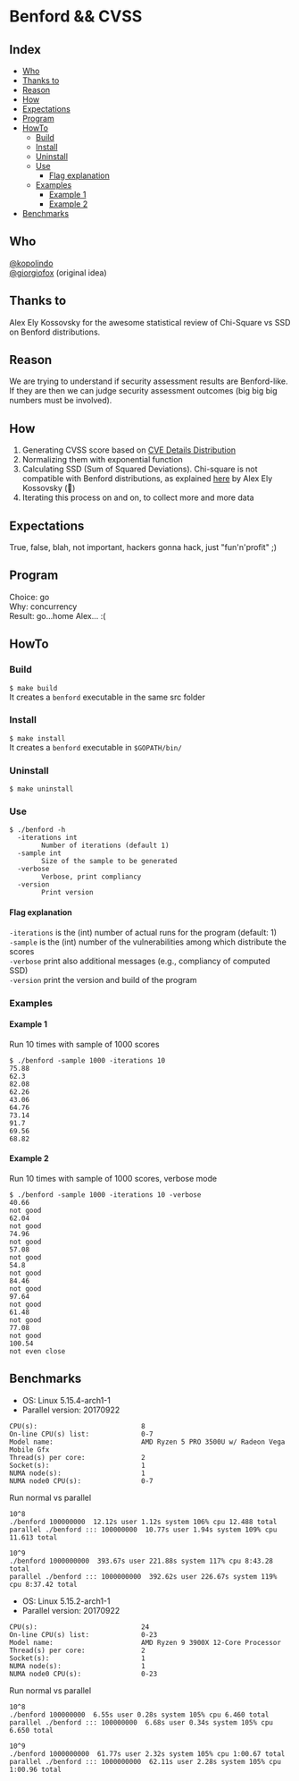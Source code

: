 # Benford && CVSS
## Index
- [Who](https://github.com/kopolindo/benford#who)
- [Thanks to](https://github.com/kopolindo/benford#thanks-to)
- [Reason](https://github.com/kopolindo/benford#reason)
- [How](https://github.com/kopolindo/benford#how)
- [Expectations](https://github.com/kopolindo/benford#expectations)
- [Program](https://github.com/kopolindo/benford#program)
- [HowTo](https://github.com/kopolindo/benford#howto)
	- [Build](https://github.com/kopolindo/benford#build)
	- [Install](https://github.com/kopolindo/benford#install)
	- [Uninstall](https://github.com/kopolindo/benford#uninstall)
	- [Use](https://github.com/kopolindo/benford#use)
		- [Flag explanation](https://github.com/kopolindo/benford#flag-explanation)
	- [Examples](https://github.com/kopolindo/benford#examples)
		- [Example 1](https://github.com/kopolindo/benford#example-1)
		- [Example 2](https://github.com/kopolindo/benford#example-2)
- [Benchmarks](https://github.com/kopolindo/benford#benchmarks)


## Who
[@kopolindo](https://github.com/kopolindo)  
[@giorgiofox](https://github.com/giorgiofox) (original idea)

## Thanks to
Alex Ely Kossovsky for the awesome statistical review of Chi-Square vs SSD on Benford distributions.

## Reason
We are trying to understand if security assessment results are Benford-like.  
If they are then we can judge security assessment outcomes (big big big numbers must be involved).  

## How
1. Generating CVSS score based on [CVE Details Distribution](https://www.cvedetails.com/cvss-score-distribution.php)
2. Normalizing them with exponential function
3. Calculating SSD (Sum of Squared Deviations). Chi-square is not compatible with Benford distributions, as explained [here](https://www.mdpi.com/2571-905X/4/2/27) by Alex Ely Kossovsky (:beer:)  
4. Iterating this process on and on, to collect more and more data

## Expectations
True, false, blah, not important, hackers gonna hack, just "fun'n'profit" ;)

## Program
Choice: go  
Why: concurrency  
Result: go...home Alex... :(  

## HowTo
### Build
`$ make build`  
It creates a `benford` executable in the same src folder

### Install
`$ make install`  
It creates a `benford` executable in `$GOPATH/bin/`

### Uninstall
`$ make uninstall`

### Use
```
$ ./benford -h
  -iterations int
        Number of iterations (default 1)
  -sample int
        Size of the sample to be generated
  -verbose
        Verbose, print compliancy
  -version
        Print version
```

#### Flag explanation
`-iterations` is the (int) number of actual runs for the program (default: 1)  
`-sample` is the (int) number of the vulnerabilities among which distribute the scores  
`-verbose` print also additional messages (e.g., compliancy of computed SSD)  
`-version` print the version and build of the program  

### Examples
#### Example 1
Run 10 times with sample of 1000 scores
```
$ ./benford -sample 1000 -iterations 10
75.88
62.3
82.08
62.26
43.06
64.76
73.14
91.7
69.56
68.82
```

#### Example 2
Run 10 times with sample of 1000 scores, verbose mode
```
$ ./benford -sample 1000 -iterations 10 -verbose
40.66
not good
62.04
not good
74.96
not good
57.08
not good
54.8
not good
84.46
not good
97.64
not good
61.48
not good
77.08
not good
100.54
not even close
```

## Benchmarks

- OS: Linux 5.15.4-arch1-1
- Parallel version: 20170922

```$ lscpu | egrep 'Model name|Socket|Thread|NUMA|CPU\(s\)'
CPU(s):                          8
On-line CPU(s) list:             0-7
Model name:                      AMD Ryzen 5 PRO 3500U w/ Radeon Vega Mobile Gfx
Thread(s) per core:              2
Socket(s):                       1
NUMA node(s):                    1
NUMA node0 CPU(s):               0-7
```
Run normal vs parallel
```
10^8
./benford 100000000  12.12s user 1.12s system 106% cpu 12.488 total
parallel ./benford ::: 100000000  10.77s user 1.94s system 109% cpu 11.613 total

10^9
./benford 1000000000  393.67s user 221.88s system 117% cpu 8:43.28 total
parallel ./benford ::: 1000000000  392.62s user 226.67s system 119% cpu 8:37.42 total
```

- OS: Linux 5.15.2-arch1-1
- Parallel version: 20170922

```$ lscpu | egrep 'Model name|Socket|Thread|NUMA|CPU\(s\)'
CPU(s):                          24
On-line CPU(s) list:             0-23
Model name:                      AMD Ryzen 9 3900X 12-Core Processor
Thread(s) per core:              2
Socket(s):                       1
NUMA node(s):                    1
NUMA node0 CPU(s):               0-23
```

Run normal vs parallel
```
10^8
./benford 100000000  6.55s user 0.28s system 105% cpu 6.460 total
parallel ./benford ::: 100000000  6.68s user 0.34s system 105% cpu 6.650 total

10^9
./benford 1000000000  61.77s user 2.32s system 105% cpu 1:00.67 total
parallel ./benford ::: 1000000000  62.11s user 2.28s system 105% cpu 1:00.96 total
```
